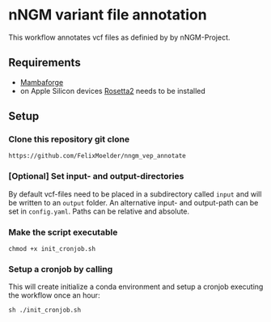 # nNGM variant file annotation

This workflow annotates vcf files as definied by by nNGM-Project.


## Requirements

* [Mambaforge](https://github.com/conda-forge/miniforge/releases/latest/download/Mambaforge-Linux-x86_64.sh)
* on Apple Silicon devices [Rosetta2](https://support.apple.com/en-us/HT211861) needs to be installed
## Setup

### Clone this repository git clone
`https://github.com/FelixMoelder/nngm_vep_annotate`

### [Optional] Set input- and output-directories

By default vcf-files need to be placed in a subdirectory called `input` and will be written to an `output` folder.
An alternative input- and output-path can be set in `config.yaml`. Paths can be relative and absolute.

### Make the script executable
`chmod +x init_cronjob.sh`

### Setup a cronjob by calling
This will create initialize a conda environment and setup a cronjob executing the workflow once an hour:

`sh ./init_cronjob.sh`



